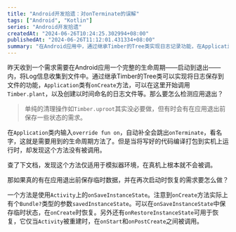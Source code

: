 ```yaml
---
title: "Android开发拾遗：对onTerminate的误解"
tags: ["Android", "Kotlin"]
series: "Android开发拾遗"
createdAt: "2024-06-26T10:24:25.302994+08:00"
publishedAt: "2024-06-26T11:12:01.431334+08:00"
summary: "在Android应用中，通过继承Timber的Tree类实现日志记录功能，在Application的onCreate方法中启动日志记录，尽管onTerminate在真机上不会被调用，可以使用Activity的onSaveInstanceState方法保存和恢复临时数据。"
---
```


昨天收到一个需求需要在Android应用一个完整的生命周期——启动到退出——内，将Log信息收集到文件中。通过继承Timber的Tree类可以实现将日志保存到文件的功能，`Application`类有`onCreate`方法，可以在这里开始调用`Timber.plant`，以及创建以时间命名的日志文件等。那么要怎么检测应用退出？

> 单纯的清理操作如`Timber.uproot`其实没必要做，但有时会有在应用退出前保存一些状态的需求。

在`Application`类内输入`override fun on`，自动补全会跳出`onTerminate`，看名字，这就是需要用到的生命周期方法了。但是当将写好的代码编译打包到实机上运行时，却发现这个方法没有被调用。

查了下文档，发现这个方法仅适用于模拟器环境，在真机上根本就不会被调。

那如果真的有在应用退出前保存临时数据，并在再次启动时恢复的需求要怎么做？

一个方法是使用`Activity`上的`onSaveInstanceState`。注意到`onCreate`方法实际上有个`Bundle?`类型的参数`savedInstanceState`。可以在`onSaveInstanceState`中保存临时状态，在`onCreate`时恢复。另外还有`onRestoreInstanceState`可用于恢复，它仅当`Activity`被重建时，在`onStart`和`onPostCreate`之间被调用。
